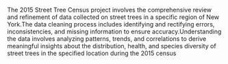 The 2015 Street Tree Census project involves the comprehensive review and refinement of data collected on street trees in a  specific region of New 
York.The data cleaning process includes identifying and rectifying errors, inconsistencies, and missing information to ensure accuracy.Understanding the 
data involves analyzing patterns, trends, and correlations to derive meaningful insights about the distribution, health, and species diversity of street 
trees in the specified location during the 2015 census
